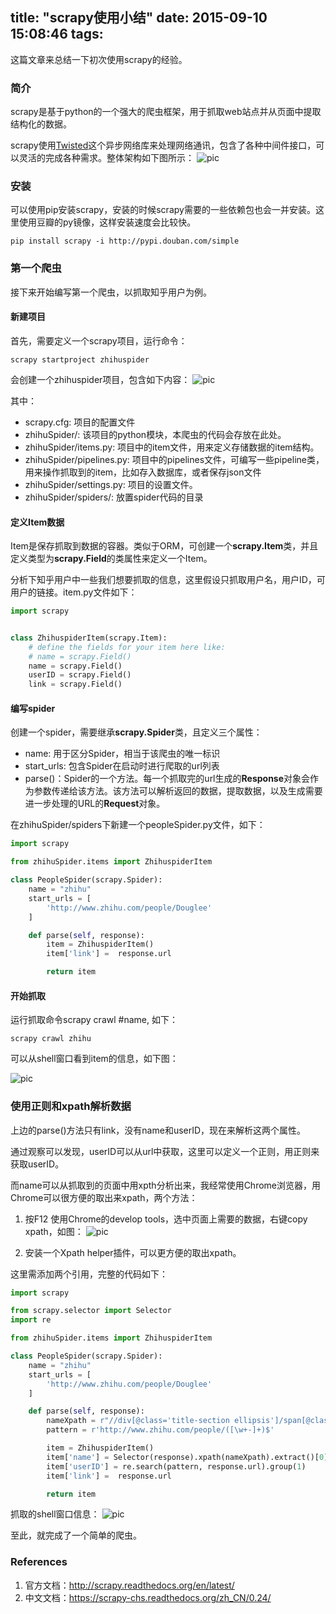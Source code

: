 title: "scrapy使用小结"
date: 2015-09-10 15:08:46
tags:
---

这篇文章来总结一下初次使用scrapy的经验。

### 简介
scrapy是基于python的一个强大的爬虫框架，用于抓取web站点并从页面中提取结构化的数据。

scrapy使用[Twisted](http://twistedmatrix.com/trac/)这个异步网络库来处理网络通讯，包含了各种中间件接口，可以灵活的完成各种需求。整体架构如下图所示：
![pic](/image/scrapy/40238622_1.png)

### 安装
可以使用pip安装scrapy，安装的时候scrapy需要的一些依赖包也会一并安装。这里使用豆瓣的py镜像，这样安装速度会比较快。

```shell
pip install scrapy -i http://pypi.douban.com/simple
```

### 第一个爬虫
接下来开始编写第一个爬虫，以抓取知乎用户为例。

#### 新建项目
首先，需要定义一个scrapy项目，运行命令：

```shell
scrapy startproject zhihuspider
```

会创建一个zhihuspider项目，包含如下内容：
![pic](/image/scrapy/1.jpg)

其中：

* scrapy.cfg: 项目的配置文件
* zhihuSpider/: 该项目的python模块，本爬虫的代码会存放在此处。
* zhihuSpider/items.py: 项目中的item文件，用来定义存储数据的item结构。
* zhihuSpider/pipelines.py: 项目中的pipelines文件，可编写一些pipeline类，用来操作抓取到的item，比如存入数据库，或者保存json文件
* zhihuSpider/settings.py: 项目的设置文件。
* zhihuSpider/spiders/: 放置spider代码的目录

#### 定义Item数据

Item是保存抓取到数据的容器。类似于ORM，可创建一个**scrapy.Item**类，并且定义类型为**scrapy.Field**的类属性来定义一个Item。

分析下知乎用户中一些我们想要抓取的信息，这里假设只抓取用户名，用户ID，可用户的链接。item.py文件如下：

```python
import scrapy


class ZhihuspiderItem(scrapy.Item):
    # define the fields for your item here like:
    # name = scrapy.Field()
    name = scrapy.Field()
    userID = scrapy.Field()
    link = scrapy.Field()
```

#### 编写spider
创建一个spider，需要继承**scrapy.Spider**类，且定义三个属性：

* name: 用于区分Spider，相当于该爬虫的唯一标识
* start_urls: 包含Spider在启动时进行爬取的url列表
* parse()：Spider的一个方法。每一个抓取完的url生成的**Response**对象会作为参数传递给该方法。该方法可以解析返回的数据，提取数据，以及生成需要进一步处理的URL的**Request**对象。

在zhihuSpider/spiders下新建一个peopleSpider.py文件，如下：

```python
import scrapy

from zhihuSpider.items import ZhihuspiderItem

class PeopleSpider(scrapy.Spider):
    name = "zhihu"
    start_urls = [
        'http://www.zhihu.com/people/Douglee'
    ]

    def parse(self, response): 
        item = ZhihuspiderItem()
        item['link'] =  response.url

        return item
```

#### 开始抓取

运行抓取命令scrapy crawl #name, 如下：

```shell
scrapy crawl zhihu
```

可以从shell窗口看到item的信息，如下图：

![pic](/image/scrapy/2.jpg)

### 使用正则和xpath解析数据

上边的parse()方法只有link，没有name和userID，现在来解析这两个属性。

通过观察可以发现，userID可以从url中获取，这里可以定义一个正则，用正则来获取userID。

而name可以从抓取到的页面中用xpth分析出来，我经常使用Chrome浏览器，用Chrome可以很方便的取出来xpath，两个方法：

1. 按F12 使用Chrome的develop tools，选中页面上需要的数据，右键copy xpath，如图：
![pic](/image/scrapy/3.png)

2. 安装一个Xpath helper插件，可以更方便的取出xpath。

这里需添加两个引用，完整的代码如下：

```python
import scrapy

from scrapy.selector import Selector
import re

from zhihuSpider.items import ZhihuspiderItem

class PeopleSpider(scrapy.Spider):
    name = "zhihu"
    start_urls = [
        'http://www.zhihu.com/people/Douglee'
    ]

    def parse(self, response):
        nameXpath = r"//div[@class='title-section ellipsis']/span[@class='name']/text()"
        pattern = r'http://www.zhihu.com/people/([\w+-]+)$'

        item = ZhihuspiderItem()
        item['name'] = Selector(response).xpath(nameXpath).extract()[0]
        item['userID'] = re.search(pattern, response.url).group(1)
        item['link'] =  response.url

        return item
```

抓取的shell窗口信息：
![pic](/image/scrapy/4.jpg)

至此，就完成了一个简单的爬虫。

### References

1. 官方文档：http://scrapy.readthedocs.org/en/latest/
2. 中文文档：https://scrapy-chs.readthedocs.org/zh_CN/0.24/
